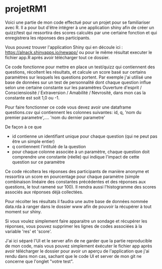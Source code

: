 # projetRM1
Voici une partie de mon code effectué pour un projet pour se familiariser avec R. Il a pour but d'être intégrer à une application shiny afin de créer un quizz/test 
qui ressortira des scores calculés par une certaine fonction et qui enregistrera les réponses des participants.

Vous pouvez trouver l'application Shiny qui en découle ici : https://alnack.shinyapps.io/newapp/
ou pour le même résultat executer le fichier app.R après avoir télécharger tout ce dossier.

Ce code fonctionne pour mettre en place un test/quizz qui contiennent des questions, récoltent les résultats, et calcule un score basé sur certains paramètres sur 
lesquels les questions portent. 
Par exemple j'ai utilisé une base de données sur un test de personnalité dont chaque question influe selon une certaine constante sur les paramètres 
Ouverture d'esprit / Consciensiosité / Extraversion / Amabilité / Nevrosité, dans mon cas la constante est soit 1,0 ou -1.

Pour faire fonctionner ce code vous devez avoir une dataframe questions.csv qui contiennent les colonnes suivantes:
id, q, 'nom du premier parametre',.... 'nom du dernier parametre'

De façon à ce que 
- id contienne un identifiant unique pour chaque question (qui ne peut pas être un simple entier)
- q contiennent l'intitulé de la question
- pour chaque colonne associée à un paramètre, chaque question doit comprendre une constante (réelle) qui indique l'impact de cette question sur ce paramètre

Ce code récoltera les réponses des participants de manière anonyme et ressortira un score en pourcentage pour chaque paramètre (simple combinaison linéaire des 
constantes précédentes et des réponses aux questions, le tout ramené sur 100).
Il rendra aussi l'histogramme des scores associés aux réponses déjà collectées.

Pour récolter les résultats il faudra une autre base de données nommée data.rda à ranger dans le dossier www afin de pouvoir la récupérer à tout moment sur shiny.

Si vous voulez simplement faire apparaitre un sondage et récupérer les réponses, vous pouvez supprimer les lignes de codes associées à la variable 'res' et 'score'.

J'ai ici séparé l'UI et le server afin de ne garder que la partie reproducible de mon code, mais vous pouvez simplement éxécuter le fichier app après avoir télécharger
le dossier pour avoir un aperçu de l'application que j'ai rendu dans mon cas, sachant que le code UI et server de mon git ne concerne que l'onglet "votre test".
